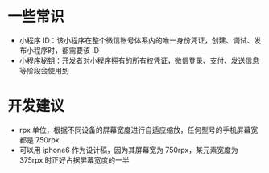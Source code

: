 # 一些常识

- 小程序 ID：该小程序在整个微信账号体系内的唯一身份凭证，创建、调试、发布小程序时，都需要该 ID
- 小程序秘钥：开发者对小程序拥有的所有权凭证，微信登录、支付、发送信息等阶段会使用到

# 开发建议

- rpx 单位，根据不同设备的屏幕宽度进行自适应缩放，任何型号的手机屏幕宽都是 750rpx
- 可以用 iphone6 作为设计稿，因为其屏幕宽为 750rpx，某元素宽度为 375rpx 时正好占据屏幕宽度的一半
